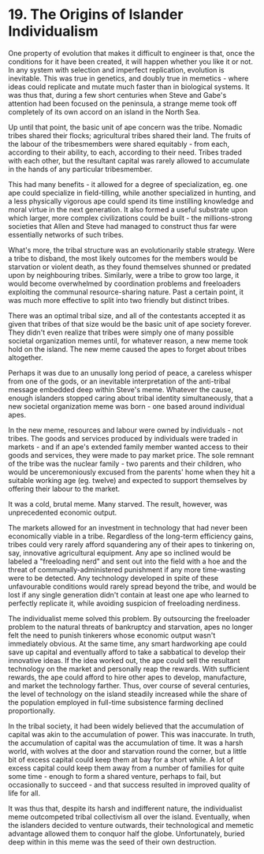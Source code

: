 # 19. The Origins of Islander Individualism

One property of evolution that makes it difficult to engineer is that, once the conditions for it have been created, it will happen whether you like it or not. In any system with selection and imperfect replication, evolution is inevitable. This was true in genetics, and doubly true in memetics - where ideas could replicate and mutate much faster than in biological systems. It was thus that, during a few short centuries when Steve and Gabe's attention had been focused on the peninsula, a strange meme took off completely of its own accord on an island in the North Sea.

Up until that point, the basic unit of ape concern was the tribe. Nomadic tribes shared their flocks; agricultural tribes shared their land. The fruits of the labour of the tribesmembers were shared equitably - from each, according to their ability, to each, according to their need. Tribes traded with each other, but the resultant capital was rarely allowed to accumulate in the hands of any particular tribesmember.

This had many benefits - it allowed for a degree of specialization, eg. one ape could specialize in field-tilling, while another specialized in hunting, and a less physically vigorous ape could spend its time instilling knowledge and moral virtue in the next generation. It also formed a useful substrate upon which larger, more complex civilizations could be built - the millions-strong societies that Allen and Steve had managed to construct thus far were essentially networks of such tribes.

What's more, the tribal structure was an evolutionarily stable strategy. Were a tribe to disband, the most likely outcomes for the members would be starvation or violent death, as they found themselves shunned or predated upon by neighbouring tribes. Similarly, were a tribe to grow too large, it would become overwhelmed by coordination problems and freeloaders exploiting the communal resource-sharing nature. Past a certain point, it was much more effective to split into two friendly but distinct tribes.

There was an optimal tribal size, and all of the contestants accepted it as given that tribes of that size would be the basic unit of ape society forever. They didn't even realize that tribes were simply one of many possible societal organization memes until, for whatever reason, a new meme took hold on the island. The new meme caused the apes to forget about tribes altogether.

Perhaps it was due to an unusally long period of peace, a careless whisper from one of the gods, or an inevitable interpretation of the anti-tribal message embedded deep within Steve's meme. Whatever the cause, enough islanders stopped caring about tribal identity simultaneously, that a new societal organization meme was born - one based around individual apes.

In the new meme, resources and labour were owned by individuals - not tribes. The goods and services produced by individuals were traded in markets - and if an ape's extended family member wanted access to their goods and services, they were made to pay market price. The sole remnant of the tribe was the nuclear family - two parents and their children, who would be unceremoniously excused from the parents' home when they hit a suitable working age (eg. twelve) and expected to support themselves by offering their labour to the market.

It was a cold, brutal meme. Many starved. The result, however, was unprecedented economic output.

The markets allowed for an investment in technology that had never been economically viable in a tribe. Regardless of the long-term efficiency gains, tribes could very rarely afford squandering any of their apes to tinkering on, say, innovative agricultural equipment. Any ape so inclined would be labeled a "freeloading nerd" and sent out into the field with a hoe and the threat of communally-administered punishment if any more time-wasting were to be detected. Any technology developed in spite of these unfavourable conditions would rarely spread beyond the tribe, and would be lost if any single generation didn't contain at least one ape who learned to perfectly replicate it, while avoiding suspicion of freeloading nerdiness.

The individualist meme solved this problem. By outsourcing the freeloader problem to the natural threats of bankruptcy and starvation, apes no longer felt the need to punish tinkerers whose economic output wasn't immediately obvious. At the same time, any smart hardworking ape could save up capital and eventually afford to take a sabbatical to develop their innovative ideas. If the idea worked out, the ape could sell the resultant technology on the market and personally reap the rewards. With sufficient rewards, the ape could afford to hire other apes to develop, manufacture, and market the technology farther. Thus, over course of several centuries, the level of technology on the island steadily increased while the share of the population employed in full-time subsistence farming declined proportionally.

In the tribal society, it had been widely believed that the accumulation of capital was akin to the accumulation of power. This was inaccurate. In truth, the accumulation of capital was the accumulation of time. It was a harsh world, with wolves at the door and starvation round the corner, but a little bit of excess capital could keep them at bay for a short while. A lot of excess capital could keep them away from a number of families for quite some time - enough to form a shared venture, perhaps to fail, but occasionally to succeed - and that success resulted in improved quality of life for all.

It was thus that, despite its harsh and indifferent nature, the individualist meme outcompeted tribal collectivism all over the island. Eventually, when the islanders decided to venture outwards, their technological and memetic advantage allowed them to conquor half the globe. Unfortunately, buried deep within in this meme was the seed of their own destruction.
